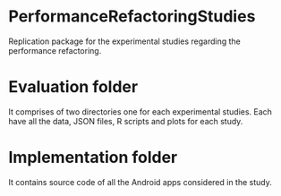 # PerformanceRefactoringStudies
Replication package for the experimental studies regarding the performance refactoring.


# Evaluation folder

It comprises of two directories one for each experimental studies. Each have all the data, JSON files, R scripts and plots for each study.


# Implementation folder

It contains source code of all the Android apps considered in the study.
